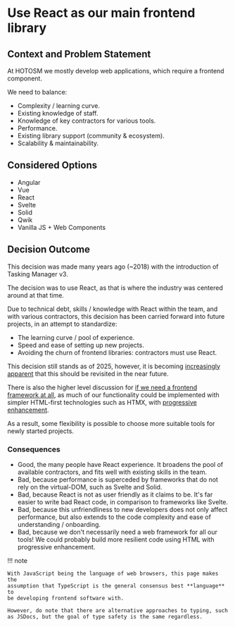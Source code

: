 # Use React as our main frontend library

## Context and Problem Statement

At HOTOSM we mostly develop web applications, which require a frontend
component.

We need to balance:

- Complexity / learning curve.
- Existing knowledge of staff.
- Knowledge of key contractors for various tools.
- Performance.
- Existing library support (community & ecosystem).
- Scalability & maintainability.

## Considered Options

- Angular
- Vue
- React
- Svelte
- Solid
- Qwik
- Vanilla JS + Web Components

## Decision Outcome

This decision was made many years ago (~2018) with the introduction
of Tasking Manager v3.

The decision was to use React, as that is where the industry was
centered around at that time.

Due to technical debt, skills / knowledge with React within the team, and
with various contractors, this decision has been carried forward into
future projects, in an attempt to standardize:

- The learning curve / pool of experience.
- Speed and ease of setting up new projects.
- Avoiding the churn of frontend libraries: contractors must use React.

This decision still stands as of 2025, however, it is becoming
[increasingly apparent](https://www.zachleat.com/web/react-criticism)
that this should be revisited in the near future.

There is also the higher level discussion for
[if we need a frontend framework at all](https://infrequently.org/2024/11/if-not-react-then-what),
as much of our functionality could be implemented with simpler HTML-first
technologies such as HTMX, with
[progressive enhancement](https://www.gov.uk/service-manual/technology/using-progressive-enhancement).

As a result, some flexibility is possible to choose more suitable tools for
newly started projects.

### Consequences

- Good, the many people have React experience. It broadens the pool of available
  contractors, and fits well with existing skills in the team.
- Bad, because performance is superceded by frameworks that do not rely on the
  virtual-DOM, such as Svelte and Solid.
- Bad, because React is not as user friendly as it claims to be. It's far easier
  to write bad React code, in comparison to frameworks like Svelte.
- Bad, because this unfriendliness to new developers does not only affect performance,
  but also extends to the code complexity and ease of understanding / onboarding.
- Bad, because we don't necessarily need a web framework for all our tools!
  We could probably build more resilient code using HTML with progressive enhancement.

!!! note

    With JavaScript being the language of web browsers, this page makes the
    assumption that TypeScript is the general consensus best **language** to
    be developing frontend software with.

    However, do note that there are alternative approaches to typing, such
    as JSDocs, but the goal of type safety is the same regardless.
